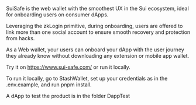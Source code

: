 SuiSafe is the web wallet with the smoothest UX in the Sui ecosystem, ideal for onboarding users on consumer dApps.

Leveraging the zkLogin primitive, during onboarding, users are offered to link more than one social account to ensure smooth recovery and protection from hacks.

As a Web wallet, your users can onboard your dApp with the user journey they already know without downloading any extension or mobile app wallet.

Try it on https://www.sui-safe.com/ or run it locally.

To run it locally, go to StashWallet, set up your credentials as in the .env.example, and run pnpm install.

A dApp to test the product is in the folder DappTest

